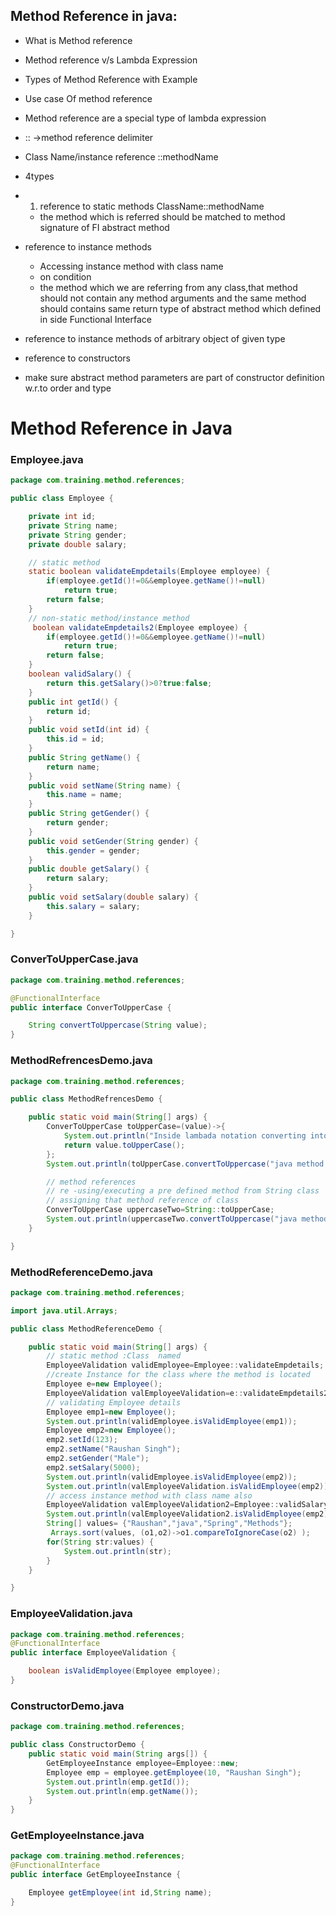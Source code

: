 ## Method Reference in java:

- What is Method reference
- Method reference v/s Lambda Expression
- Types of Method Reference with Example
- Use case Of method reference

- Method reference are a special type of lambda expression
- :: ->method reference delimiter
- Class Name/instance reference ::methodName
- 4types
- 1. reference to static methods
     ClassName::methodName
  - the method which is referred should be matched to method signature of FI abstract method
- reference to instance methods
  - Accessing instance method with class name
  - on condition
  - the method which we are referring from any class,that method should not contain any method arguments and the same method should contains same return type of abstract method which defined in side Functional Interface
- reference to instance methods of arbitrary object of given type
- reference to constructors
- make sure abstract method parameters are part of constructor definition w.r.to order and type

# Method Reference in Java

### Employee.java

```java
package com.training.method.references;

public class Employee {

    private int id;
    private String name;
    private String gender;
    private double salary;

    // static method
    static boolean validateEmpdetails(Employee employee) {
        if(employee.getId()!=0&&employee.getName()!=null)
            return true;
        return false;
    }
    // non-static method/instance method
     boolean validateEmpdetails2(Employee employee) {
        if(employee.getId()!=0&&employee.getName()!=null)
            return true;
        return false;
    }
    boolean validSalary() {
        return this.getSalary()>0?true:false;
    }
    public int getId() {
        return id;
    }
    public void setId(int id) {
        this.id = id;
    }
    public String getName() {
        return name;
    }
    public void setName(String name) {
        this.name = name;
    }
    public String getGender() {
        return gender;
    }
    public void setGender(String gender) {
        this.gender = gender;
    }
    public double getSalary() {
        return salary;
    }
    public void setSalary(double salary) {
        this.salary = salary;
    }

}
```

### ConverToUpperCase.java

```java
package com.training.method.references;

@FunctionalInterface
public interface ConverToUpperCase {

    String convertToUppercase(String value);
}
```

### MethodRefrencesDemo.java

```java
package com.training.method.references;

public class MethodRefrencesDemo {

    public static void main(String[] args) {
        ConverToUpperCase toUpperCase=(value)->{
            System.out.println("Inside lambada notation converting into uppercase");
            return value.toUpperCase();
        };
        System.out.println(toUpperCase.convertToUppercase("java method refrenxce "));

        // method references
        // re -using/executing a pre defined method from String class
        // assigning that method reference of class
        ConverToUpperCase uppercaseTwo=String::toUpperCase;
        System.out.println(uppercaseTwo.convertToUppercase("java method refrences"));
    }

}
```

### MethodReferenceDemo.java

```java
package com.training.method.references;

import java.util.Arrays;

public class MethodReferenceDemo {

    public static void main(String[] args) {
        // static method :Class  named
        EmployeeValidation validEmployee=Employee::validateEmpdetails;
        //create Instance for the class where the method is located
        Employee e=new Employee();
        EmployeeValidation valEmployeeValidation=e::validateEmpdetails2;
        // validating Employee details
        Employee emp1=new Employee();
        System.out.println(validEmployee.isValidEmployee(emp1));
        Employee emp2=new Employee();
        emp2.setId(123);
        emp2.setName("Raushan Singh");
        emp2.setGender("Male");
        emp2.setSalary(5000);
        System.out.println(validEmployee.isValidEmployee(emp2));
        System.out.println(valEmployeeValidation.isValidEmployee(emp2));
        // access instance method with class name also
        EmployeeValidation valEmployeeValidation2=Employee::validSalary;
        System.out.println(valEmployeeValidation2.isValidEmployee(emp2));
        String[] values= {"Raushan","java","Spring","Methods"};
         Arrays.sort(values, (o1,o2)->o1.compareToIgnoreCase(o2) );
        for(String str:values) {
            System.out.println(str);
        }
    }

}
```

### EmployeeValidation.java

```java
package com.training.method.references;
@FunctionalInterface
public interface EmployeeValidation {

    boolean isValidEmployee(Employee employee);
}
```

### ConstructorDemo.java

```java
package com.training.method.references;

public class ConstructorDemo {
    public static void main(String args[]) {
        GetEmployeeInstance employee=Employee::new;
        Employee emp = employee.getEmployee(10, "Raushan Singh");
        System.out.println(emp.getId());
        System.out.println(emp.getName());
    }
}
```

### GetEmployeeInstance.java

```java
package com.training.method.references;
@FunctionalInterface
public interface GetEmployeeInstance {

    Employee getEmployee(int id,String name);
}
```
